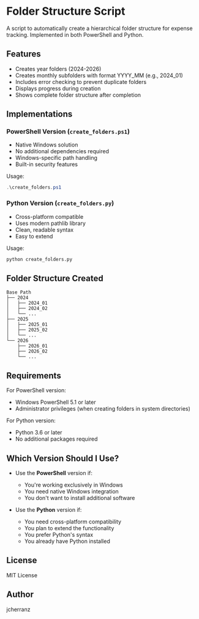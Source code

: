 # Folder Structure Script

A script to automatically create a hierarchical folder structure for expense tracking. Implemented in both PowerShell and Python.

## Features

- Creates year folders (2024-2026)
- Creates monthly subfolders with format YYYY_MM (e.g., 2024_01)
- Includes error checking to prevent duplicate folders
- Displays progress during creation
- Shows complete folder structure after completion

## Implementations

### PowerShell Version (`create_folders.ps1`)
- Native Windows solution
- No additional dependencies required
- Windows-specific path handling
- Built-in security features

Usage:
```powershell
.\create_folders.ps1
```

### Python Version (`create_folders.py`)
- Cross-platform compatible
- Uses modern pathlib library
- Clean, readable syntax
- Easy to extend

Usage:
```bash
python create_folders.py
```

## Folder Structure Created

```
Base Path
├── 2024
│   ├── 2024_01
│   ├── 2024_02
│   └── ...
├── 2025
│   ├── 2025_01
│   ├── 2025_02
│   └── ...
└── 2026
    ├── 2026_01
    ├── 2026_02
    └── ...
```

## Requirements

For PowerShell version:
- Windows PowerShell 5.1 or later
- Administrator privileges (when creating folders in system directories)

For Python version:
- Python 3.6 or later
- No additional packages required

## Which Version Should I Use?

- Use the **PowerShell** version if:
  - You're working exclusively in Windows
  - You need native Windows integration
  - You don't want to install additional software

- Use the **Python** version if:
  - You need cross-platform compatibility
  - You plan to extend the functionality
  - You prefer Python's syntax
  - You already have Python installed

## License

MIT License

## Author

jcherranz
